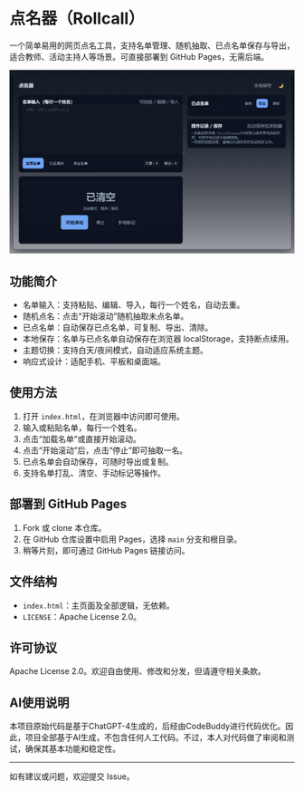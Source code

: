 # 点名器（Rollcall）

一个简单易用的网页点名工具，支持名单管理、随机抽取、已点名单保存与导出，适合教师、活动主持人等场景。可直接部署到 GitHub Pages，无需后端。

[![screen shot](image/screenshot.png)](image/screenshot.png)

## 功能简介

- 名单输入：支持粘贴、编辑、导入，每行一个姓名，自动去重。
- 随机点名：点击“开始滚动”随机抽取未点名单。
- 已点名单：自动保存已点名单，可复制、导出、清除。
- 本地保存：名单与已点名单自动保存在浏览器 localStorage，支持断点续用。
- 主题切换：支持白天/夜间模式，自动适应系统主题。
- 响应式设计：适配手机、平板和桌面端。

## 使用方法

1. 打开 `index.html`，在浏览器中访问即可使用。
2. 输入或粘贴名单，每行一个姓名。
3. 点击“加载名单”或直接开始滚动。
4. 点击“开始滚动”后，点击“停止”即可抽取一名。
5. 已点名单会自动保存，可随时导出或复制。
6. 支持名单打乱、清空、手动标记等操作。

## 部署到 GitHub Pages

1. Fork 或 clone 本仓库。
2. 在 GitHub 仓库设置中启用 Pages，选择 `main` 分支和根目录。
3. 稍等片刻，即可通过 GitHub Pages 链接访问。

## 文件结构

- `index.html`：主页面及全部逻辑，无依赖。
- `LICENSE`：Apache License 2.0。

## 许可协议

Apache License 2.0。欢迎自由使用、修改和分发，但请遵守相关条款。

## AI使用说明

本项目原始代码是基于ChatGPT-4生成的，后经由CodeBuddy进行代码优化。因此，项目全部基于AI生成，不包含任何人工代码。不过，本人对代码做了审阅和测试，确保其基本功能和稳定性。

---

如有建议或问题，欢迎提交 Issue。
